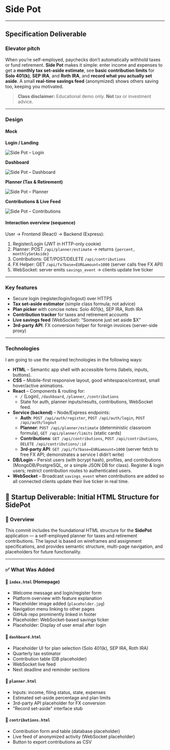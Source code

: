 # Side Pot

---

## Specification Deliverable

### Elevator pitch
When you’re self-employed, paychecks don’t automatically withhold taxes or fund retirement. **Side Pot** makes it simple: enter income and expenses to get a **monthly tax set-aside estimate**, see **basic contribution limits** for **Solo 401(k)**, **SEP IRA**, and **Roth IRA**, and **record what you actually set aside**. A small **real-time savings feed** (anonymized) shows others saving too, keeping you motivated.

> **Class disclaimer:** Educational demo only. **Not** tax or investment advice.

---

### Design

#### Mock

**Login / Landing**

![Side Pot – Login](docs/wireframes/sidepot-login.png)

**Dashboard**

![Side Pot – Dashboard](docs/wireframes/sidepot-dashboard.png)

**Planner (Tax & Retirement)**

![Side Pot – Planner](docs/wireframes/sidepot-planner.png)

**Contributions & Live Feed**

![Side Pot – Contributions](docs/wireframes/sidepot-contributions.png)

#### Interaction overview (sequence)
User → Frontend (React) → Backend (Express):
1. Register/Login (JWT in HTTP-only cookie)
2. Planner: POST `/api/planner/estimate` → returns `{percent, monthlySetAside}`
3. Contributions: GET/POST/DELETE `/api/contributions`
4. FX Helper: GET `/api/fx?base=EUR&amount=1000` (server calls free FX API)
5. WebSocket: server emits `savings_event` → clients update live ticker

---

### Key features
- Secure login (register/login/logout) over HTTPS
- **Tax set-aside estimator** (simple class formula; not advice)
- **Plan picker** with concise notes: Solo 401(k), SEP IRA, Roth IRA
- **Contribution tracker** for taxes and retirement accounts
- **Live savings feed** (WebSocket): “Someone just set aside $X”
- **3rd-party API**: FX conversion helper for foreign invoices (server-side proxy)

---

### Technologies
I am going to use the required technologies in the following ways:

- **HTML** – Semantic app shell with accessible forms (labels, inputs, buttons).
- **CSS** – Mobile-first responsive layout, good whitespace/contrast, small hover/active animations.
- **React** – Components & routing for:
  - `/` (Login), `/dashboard`, `/planner`, `/contributions`
  - State for auth, planner inputs/results, contributions, WebSocket feed.
- **Service (backend)** – Node/Express endpoints:
  - **Auth**: `POST /api/auth/register`, `POST /api/auth/login`, `POST /api/auth/logout`
  - **Planner**: `POST /api/planner/estimate` (deterministic classroom formula), `GET /api/planner/limits` (static cards)
  - **Contributions**: `GET /api/contributions`, `POST /api/contributions`, `DELETE /api/contributions/:id`
  - **3rd-party API**: `GET /api/fx?base=EUR&amount=1000` (server fetch to free FX API; demonstrates a service I didn’t write)
- **DB/Login** – Persist users (with bcrypt hash), profiles, and contributions (MongoDB/PostgreSQL, or a simple JSON DB for class). Register & login users; restrict contribution routes to authenticated users.
- **WebSocket** – Broadcast `savings_event` when contributions are added so all connected clients update their live ticker in real time.


## 🧩 Startup Deliverable: Initial HTML Structure for SidePot

### 📄 Overview
This commit includes the foundational HTML structure for the **SidePot** application — a self-employed planner for taxes and retirement contributions. The layout is based on wireframes and assignment specifications, and provides semantic structure, multi-page navigation, and placeholders for future functionality.

---

### ✅ What Was Added

#### 🔹 `index.html` (Homepage)
- Welcome message and login/register form
- Platform overview with feature explanation
- Placeholder image added (`placeholder.jpg`)
- Navigation menu linking to other pages
- GitHub repo prominently linked in footer
- Placeholder: WebSocket-based savings ticker
- Placeholder: Display of user email after login

#### 🔹 `dashboard.html`
- Placeholder UI for plan selection (Solo 401(k), SEP IRA, Roth IRA)
- Quarterly tax estimator
- Contribution table (DB placeholder)
- WebSocket live feed
- Next deadline and reminder sections

#### 🔹 `planner.html`
- Inputs: income, filing status, state, expenses
- Estimated set-aside percentage and plan limits
- 3rd-party API placeholder for FX conversion
- "Record set-aside" interface stub

#### 🔹 `contributions.html`
- Contribution form and table (database placeholder)
- Live feed of anonymized activity (WebSocket placeholder)
- Button to export contributions as CSV
